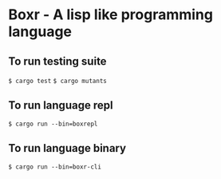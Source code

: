 
# Boxr - A lisp like programming language

## To run testing suite

`$ cargo test`
`$ cargo mutants`

## To run language repl

`$ cargo run --bin=boxrepl`

## To run language binary

`$ cargo run --bin=boxr-cli`
